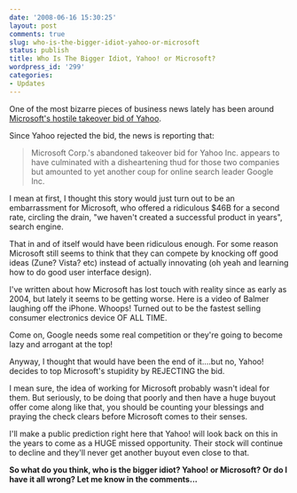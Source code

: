 ```yaml
---
date: '2008-06-16 15:30:25'
layout: post
comments: true
slug: who-is-the-bigger-idiot-yahoo-or-microsoft
status: publish
title: Who Is The Bigger Idiot, Yahoo! or Microsoft?
wordpress_id: '299'
categories:
- Updates
---
```


One of the most bizarre pieces of business news lately has been around [Microsoft's hostile takeover bid of Yahoo](http://news.yahoo.com/s/ap/20080614/ap_on_hi_te/yahoo_fallout).

Since Yahoo rejected the bid, the news is reporting that:



> Microsoft Corp.'s abandoned takeover bid for Yahoo Inc. appears to have culminated with a disheartening thud for those two companies but amounted to yet another coup for online search leader Google Inc.



I mean at first, I thought this story would just turn out to be an embarrassment for Microsoft, who offered a ridiculous $46B for a second rate, circling the drain, "we haven't created a successful product in years", search engine.

That in and of itself would have been ridiculous enough.  For some reason Microsoft still seems to think that they can compete by knocking off good ideas (Zune? Vista? etc) instead of actually innovating (oh yeah and learning how to do good user interface design).

I've written about how Microsoft has lost touch with reality since as early as 2004, but lately it seems to be getting worse.  Here is a video of Balmer laughing off the iPhone.  Whoops!  Turned out to be the fastest selling consumer electronics device OF ALL TIME.


Come on, Google needs some real competition or they're going to become lazy and arrogant at the top!

Anyway, I thought that would have been the end of it....but no, Yahoo! decides to top Microsoft's stupidity by REJECTING the bid.

I mean sure, the idea of working for Microsoft probably wasn't ideal for them.  But seriously, to be doing that poorly and then have a huge buyout offer come along like that, you should be counting your blessings and praying the check clears before Microsoft comes to their senses.

I'll make a public prediction right here that Yahoo! will look back on this in the years to come as a HUGE missed opportunity.  Their stock will continue to decline and they'll never get another buyout even close to that.

**So what do you think, who is the bigger idiot?  Yahoo! or Microsoft?  Or do I have it all wrong?  Let me know in the comments...**
